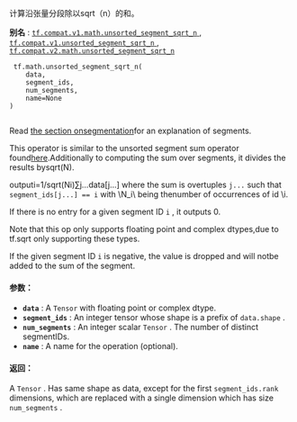 

计算沿张量分段除以sqrt（n）的和。

**别名** : [ `tf.compat.v1.math.unsorted_segment_sqrt_n` ](/api_docs/python/tf/math/unsorted_segment_sqrt_n), [ `tf.compat.v1.unsorted_segment_sqrt_n` ](/api_docs/python/tf/math/unsorted_segment_sqrt_n), [ `tf.compat.v2.math.unsorted_segment_sqrt_n` ](/api_docs/python/tf/math/unsorted_segment_sqrt_n)

```
 tf.math.unsorted_segment_sqrt_n(
    data,
    segment_ids,
    num_segments,
    name=None
)
 
```

Read [the section onsegmentation](https://tensorflow.org/api_docs/python/tf/math#Segmentation)for an explanation of segments.

This operator is similar to the unsorted segment sum operator found[here](https://tensorflow.google.cn/api_docs/api_docs/python/math_ops#UnsortedSegmentSum).Additionally to computing the sum over segments, it divides the results bysqrt(N).

outputi=1/sqrt(Ni)∑j...data[j...] where the sum is overtuples  `j...`  such that  `segment_ids[j...] == i`  with \N_i\ being thenumber of occurrences of id \i\.

If there is no entry for a given segment ID  `i` , it outputs 0.

Note that this op only supports floating point and complex dtypes,due to tf.sqrt only supporting these types.

If the given segment ID  `i`  is negative, the value is dropped and will notbe added to the sum of the segment.

#### 参数：
- **`data`** : A  `Tensor`  with floating point or complex dtype.
- **`segment_ids`** : An integer tensor whose shape is a prefix of  `data.shape` .
- **`num_segments`** : An integer scalar  `Tensor` .  The number of distinct segmentIDs.
- **`name`** : A name for the operation (optional).


#### 返回：
A  `Tensor` .  Has same shape as data, except for the first  `segment_ids.rank`  dimensions, which are replaced with a single dimension which has size `num_segments` .

